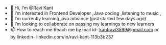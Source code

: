 - 👋 Hi, I’m @Ravi Kant
- 👀 I’m interested in Frontend Developer ,Java coding ,listening to music , 
- 🌱 I’m currently learning java advance (just started few days ago)
- 💞️ I’m looking to collaborate on passing my learnings to new learners
- 📫 How to reach me Reach me by mail id- kantravi3599@gmail.com or by linkedin- linkedin.com/in/ravi-kant-113b3b237

<!---
RaviKant8077/RaviKant8077 is a ✨ special ✨ repository because its `README.md` (this file) appears on your GitHub profile.
You can click the Preview link to take a look at your changes.
--->

